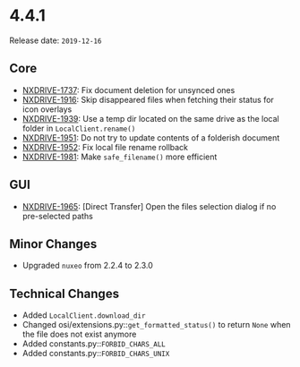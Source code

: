 # 4.4.1

Release date: `2019-12-16`

## Core

- [NXDRIVE-1737](https://jira.nuxeo.com/browse/NXDRIVE-1737): Fix document deletion for unsynced ones
- [NXDRIVE-1916](https://jira.nuxeo.com/browse/NXDRIVE-1916): Skip disappeared files when fetching their status for icon overlays
- [NXDRIVE-1939](https://jira.nuxeo.com/browse/NXDRIVE-1939): Use a temp dir located on the same drive as the local folder in `LocalClient.rename()`
- [NXDRIVE-1951](https://jira.nuxeo.com/browse/NXDRIVE-1951): Do not try to update contents of a folderish document
- [NXDRIVE-1952](https://jira.nuxeo.com/browse/NXDRIVE-1952): Fix local file rename rollback
- [NXDRIVE-1981](https://jira.nuxeo.com/browse/NXDRIVE-1981): Make `safe_filename()` more efficient

## GUI

- [NXDRIVE-1965](https://jira.nuxeo.com/browse/NXDRIVE-1965): [Direct Transfer] Open the files selection dialog if no pre-selected paths

## Minor Changes

- Upgraded `nuxeo` from 2.2.4 to 2.3.0

## Technical Changes

- Added `LocalClient.download_dir`
- Changed osi/extensions.py::`get_formatted_status()` to return `None` when the file does not exist anymore
- Added constants.py::`FORBID_CHARS_ALL`
- Added constants.py::`FORBID_CHARS_UNIX`
